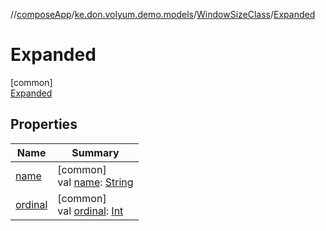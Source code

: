//[composeApp](../../../../index.md)/[ke.don.volyum.demo.models](../../index.md)/[WindowSizeClass](../index.md)/[Expanded](index.md)

# Expanded

[common]\
[Expanded](index.md)

## Properties

| Name | Summary |
|---|---|
| [name](index.md#-372974862%2FProperties%2F-1518758877) | [common]<br>val [name](index.md#-372974862%2FProperties%2F-1518758877): [String](https://kotlinlang.org/api/core/kotlin-stdlib/kotlin/-string/index.html) |
| [ordinal](index.md#-739389684%2FProperties%2F-1518758877) | [common]<br>val [ordinal](index.md#-739389684%2FProperties%2F-1518758877): [Int](https://kotlinlang.org/api/core/kotlin-stdlib/kotlin/-int/index.html) |